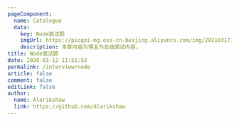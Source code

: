 ```yaml
---
pageComponent: 
  name: Catalogue
  data: 
    key: Node面试题
    imgUrl: https://picgoi-mg.oss-cn-beijing.aliyuncs.com/img/20210317164535.png
    description: 本章内容为博主为总结面试内容。
title: Node面试题
date: 2020-01-12 11:51:53
permalink: /interview/node
article: false
comment: false
editLink: false
author: 
  name: Alarikshaw
  link: https://github.com/Alarikshaw
---
```

